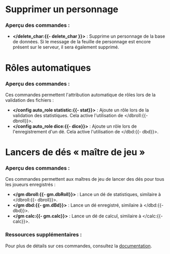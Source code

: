 # Supprimer un personnage

### Aperçu des commandes :
- **</delete_char:{{- delete_char }}>** : Supprime un personnage de la base de données. Si le message de la feuille de personnage est encore présent sur le serveur, il sera également supprimé.

# Rôles automatiques

### Aperçu des commandes :
Ces commandes permettent l'attribution automatique de rôles lors de la validation des fichiers :
- **</config auto_role statistic:{{- stat}}>** : Ajoute un rôle lors de la validation des statistiques. Cela active l'utilisation de </dbroll:{{- dbroll}}>.
- **</config auto_role dice:{{- dice}}>** : Ajoute un rôle lors de l'enregistrement d'un dé. Cela active l'utilisation de </dbd:{{- dbd}}>.

# Lancers de dés « maître de jeu »

### Aperçu des commandes :
Ces commandes permettent aux maîtres de jeu de lancer des dés pour tous les joueurs enregistrés :
- **</gm dbroll:{{- gm.dbRoll}}>** : Lance un dé de statistiques, similaire à </dbroll:{{- dbroll}}>.
- **</gm dbd:{{- gm.dBd}}>** : Lance un dé enregistré, similaire à </dbd:{{- dbd}}>.
- **</gm calc:{{- gm.calc}}>** : Lance un dé de calcul, similaire à </calc:{{- calc}}>.

### Ressources supplémentaires :
Pour plus de détails sur ces commandes, consultez la [documentation](<https://dicelette.github.io/>).

